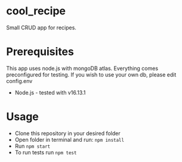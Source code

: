 # cool_recipe
Small CRUD app for recipes.

# Prerequisites
This app uses node.js with mongoDB atlas.
Everything comes preconfigured for testing.
If you wish to use your own db, please edit config.env
- Node.js - tested with v16.13.1

# Usage
- Clone this repository in your desired folder
- Open folder in terminal and run: `npm install`
- Run `npm start`
- To run tests run `npm test`

